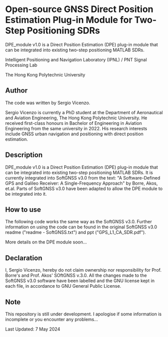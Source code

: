 # Open-source GNSS Direct Position Estimation Plug-in Module for Two-Step Positioning SDRs
DPE_module v1.0 is a Direct Position Estimation (DPE) plug-in module that can be integrated into existing two-step positioning MATLAB SDRs.

Intelligent Positioning and Navigation Laboratory (IPNL) / PNT Signal Processing Lab

The Hong Kong Polytechnic University

## Author

The code was written by Sergio Vicenzo.

Sergio Vicenzo is currently a PhD student at the Department of Aeronautical and Aviation Engineering, The Hong Kong Polytechnic University. He received first-class honours in Bachelor of Engineering in Aviation Engineering from the same university in 2022. His research interests include GNSS urban navigation and positioning with direct position estimation.

## Description
DPE_module v1.0 is a Direct Position Estimation (DPE) plug-in module that can be integrated into existing two-step positioning MATLAB SDRs. 
It is currently integrated into SoftGNSS v3.0 from the text: "A Software-Defined GPS and Galileo Receiver: A Single-Frequency Approach" by Borre, Akos, et.al.
Parts of SoftGNSS v3.0 have been adapted to allow the DPE module to be integrated into it. 

## How to use
The following code works the same way as the SoftGNSS v3.0. Further information on using the code can be found in the original SoftGNSS v3.0 readme ("readme - SoftGNSS.txt") and ppt ("GPS_L1_CA_SDR.pdf").

More details on the DPE module soon...

## Declaration
I, Sergio Vicenzo, hereby do not claim ownership nor responsibility for Prof. Borre's and Prof. Akos' SOftGNSS v.3.0. All the changes made to the SoftGNSS v3.0 software have been labelled and the GNU license kept in each file, in accordance to GNU General Public License.

## Note
This repository is still under development. I apologise if some information is incomplete or you encounter any problems...

Last Updated: 7 May 2024

	   
